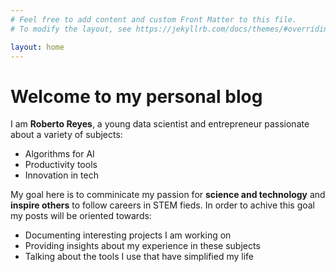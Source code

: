 ```yaml
---
# Feel free to add content and custom Front Matter to this file.
# To modify the layout, see https://jekyllrb.com/docs/themes/#overriding-theme-defaults

layout: home
---
```


# Welcome to my personal blog

I am **Roberto Reyes**, a young data scientist and entrepreneur passionate about a variety of subjects:
- Algorithms for AI
- Productivity tools
- Innovation in tech

My goal here is to comminicate my passion for **science and technology** and **inspire others** to follow careers in STEM fieds. In order to achive this goal my posts will be oriented towards:
- Documenting interesting projects I am working on
- Providing insights about my experience in these subjects
- Talking about the tools I use that have simplified my life